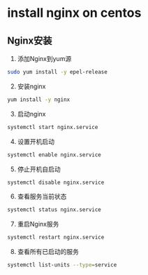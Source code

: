 # install nginx on centos
## Nginx安装
1. 添加Nginx到yum源
``` bash
sudo yum install -y epel-release
```

2. 安装nginx
``` bash
yum install -y nginx
```

3. 启动nginx
``` bash
systemctl start nginx.service
```

4. 设置开机启动
``` bash
systemctl enable nginx.service
```

5. 停止开机自启动
``` bash
systemctl disable nginx.service
```

6. 查看服务当前状态
``` bash
systemctl status nginx.service
```

7. 重启Nginx服务
``` bash
systemctl restart nginx.service
```

8. 查看所有已启动的服务
``` bash
systemctl list-units --type=service
```
